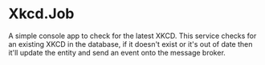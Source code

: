 # Xkcd.Job 

A simple console app to check for the latest XKCD.
This service checks for an existing XKCD in the database, if it doesn't exist or it's out of date then it'll update the entity and send an event onto the message broker.